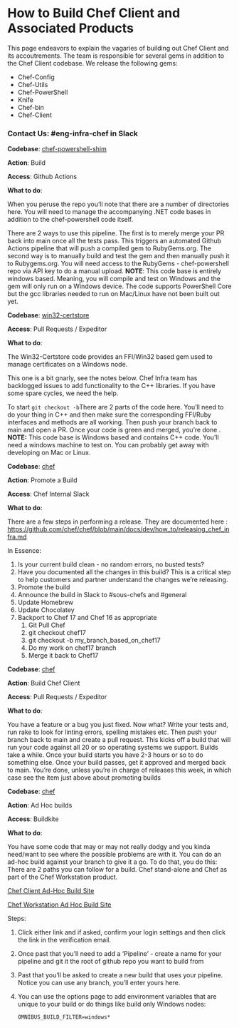 # How to Build Chef Client and Associated Products



This page endeavors to explain the vagaries of building out Chef Client and its accoutrements. The team is responsible for several gems in addition to the Chef Client codebase. We release the following gems:

- Chef-Config
- Chef-Utils
- Chef-PowerShell
- Knife
- Chef-bin
- Chef-Client



### Contact Us: #eng-infra-chef in Slack

**Codebase**: [chef-powershell-shim](https://github.com/chef/chef-powershell-shim)

**Action**: Build

**Access**: Github Actions

**What to do**:

When you peruse the repo you’ll note that there are a number of directories here. You will need to manage the accompanying .NET code bases in addition to the chef-powershell code itself.

There are 2 ways to use this pipeline. The first is to merely merge your PR back into main once all the tests pass. This triggers an automated Github Actions pipeline that will push a compiled gem to RubyGems.org. The second way is to manually build and test the gem and then manually push it to Rubygems.org. You will need access to the RubyGems - chef-powershell repo via API key to do a manual upload. **NOTE**: This code base is entirely windows based. Meaning, you will compile and test on Windows and the gem will only run on a Windows device. The code supports PowerShell Core but the gcc libraries needed to run on Mac/Linux have not been built out yet.



**Codebase**: [win32-certstore](https://github.com/chef/win32-certstore)

**Access**: Pull Requests / Expeditor

**What to do**:

The Win32-Certstore code provides an FFI/Win32 based gem used to manage certificates on a Windows node.

This one is a bit gnarly, see the notes below. Chef Infra team has backlogged issues to add functionality to the C++ libraries. If you have some spare cycles, we need the help.

To start `git checkout -b`There are 2 parts of the code here. You’ll need to do your thing in C++ and then make sure the corresponding FFI/Ruby interfaces and methods are all working. Then push your branch back to main and open a PR. Once your code is green and merged, you’re done .   **NOTE:** This code base is Windows based and contains C++ code. You’ll need a windows machine to test on. You can probably get away with developing on Mac or Linux.



**Codebase**: [chef](https://github.com/chef/chef)

**Action**: Promote a Build

**Access**: Chef Internal Slack

**What to do**:

There are a few steps in performing a release. They are documented here : https://github.com/chef/chef/blob/main/docs/dev/how_to/releasing_chef_infra.md

In Essence:

1. Is your current build clean - no random errors, no busted tests?
2. Have you documented all the changes in this build? This is a critical step to help customers and partner understand the changes we’re releasing.
3. Promote the build
4. Announce the build in Slack to #sous-chefs and #general
5. Update Homebrew
6. Update Chocolatey
7. Backport to Chef 17 and Chef 16 as appropriate
   1. Git Pull Chef
   2. git checkout chef17
   3. git checkout -b my_branch_based_on_chef17
   4. Do my work on chef17 branch
   5. Merge it back to Chef17



**Codebase**: [chef](https://github.com/chef/chef)

**Action**: Build Chef Client

**Access**: Pull Requests / Expeditor

**What to do**:

You have a feature or a bug you just fixed. Now what? Write your tests and, run rake to look for linting errors, spelling mistakes etc. Then push your branch back to main and create a pull request. This kicks off a build that will run your code against all 20 or so operating systems we support. Builds take a while. Once your build starts you have 2-3 hours or so to do something else. Once your build passes, get it approved and merged back to main. You’re done, unless you’re in charge of releases this week, in which case see the item just above about promoting builds



**Codebase**: [chef](https://github.com/chef/chef)

**Action**: Ad Hoc builds

**Access**: Buildkite

**What to do**:

You have some code that may or may not really dodgy and you kinda need/want to see where the possible problems are with it. You can do an ad-hoc build against your branch to give it a go. To do that, you do this: There are 2 paths you can follow for a build. Chef stand-alone and Chef as part of the Chef Workstation product.

[Chef Client Ad-Hoc Build Site](https://buildkite.com/chef/chef-chef-master-omnibus-adhoc/)

[Chef Workstation Ad Hoc Build Site](https://buildkite.com/chef/chef-chef-workstation-master-omnibus-adhoc/)

Steps:

1. Click either link and if asked, confirm your login settings and then click the link in the verification email.

2. Once past that you’ll need to add a ‘Pipeline’ - create a name for your pipeline and git it the root of github repo you want to build from

3. Past that you’ll be asked to create a new build that uses your pipeline. Notice you can use any branch, you’ll enter yours here.

4. You can use the options page to add environment variables that are unique to your build or do things like build only Windows nodes:

   ```
   OMNIBUS_BUILD_FILTER=windows*
   ```



